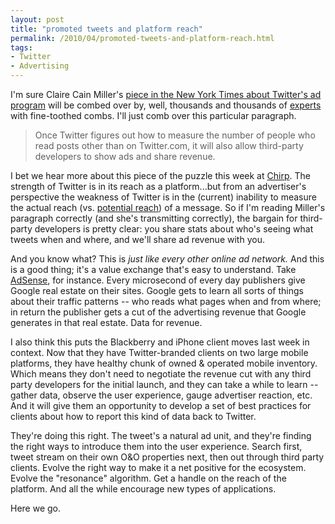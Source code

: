 ```yaml
---
layout: post
title: "promoted tweets and platform reach"
permalink: /2010/04/promoted-tweets-and-platform-reach.html
tags:
- Twitter
- Advertising
---
```


I'm sure Claire Cain Miller's [piece in the New York Times about Twitter's ad program](http://www.nytimes.com/2010/04/13/technology/internet/13twitter.html?ref=business) will be combed over by, well, thousands and thousands of [experts](http://twitter.com/jennyholzer/status/12089469820) with fine-toothed combs. I'll just comb over this particular paragraph.

> Once Twitter figures out how to measure the number of people who read posts other than on Twitter.com, it will also allow third-party developers to show ads and share revenue.

I bet we hear more about this piece of the puzzle this week at [Chirp](http://chirp.twitter.com/). The strength of Twitter is in its reach as a platform...but from an advertiser's perspective the weakness of Twitter is in the (current) inability to measure the actual reach (vs. [potential reach](http://dashes.com/anil/2009/12/life-on-the-list.html "Anil Dash's post about life on the Suggested User List")) of a message. So if I'm reading Miller's paragraph correctly (and she's transmitting correctly), the bargain for third-party developers is pretty clear: you share stats about who's seeing what tweets when and where, and we'll share ad revenue with you.

And you know what? This is _just like every other online ad network._ And this is a good thing; it's a value exchange that's easy to understand. Take [AdSense](http://www.google.com/services/adsense_tour/howitworks.html), for instance. Every microsecond of every day publishers give Google real estate on their sites. Google gets to learn all sorts of things about their traffic patterns -- who reads what pages when and from where; in return the publisher gets a cut of the advertising revenue that Google generates in that real estate. Data for revenue.

I also think this puts the Blackberry and iPhone client moves last week in context. Now that they have Twitter-branded clients on two large mobile platforms, they have healthy chunk of owned & operated mobile inventory. Which means they don't need to negotiate the revenue cut with any third party developers for the initial launch, and they can take a while to learn -- gather data, observe the user experience, gauge advertiser reaction, etc. And it will give them an opportunity to develop a set of best practices for clients about how to report this kind of data back to Twitter.

They're doing this right. The tweet's a natural ad unit, and they're finding the right ways to introduce them into the user experience. Search first, tweet stream on their own O&O properties next, then out through third party clients. Evolve the right way to make it a net positive for the ecosystem. Evolve the "resonance" algorithm. Get a handle on the reach of the platform. And all the while encourage new types of applications.

Here we go.